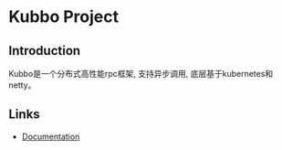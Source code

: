# Kubbo Project

## Introduction
Kubbo是一个分布式高性能rpc框架, 支持异步调用, 底层基于kubernetes和netty。

## Links
* [Documentation](http://go2map.sogou-inc.com:8890/display/go2map/Quickstart)


